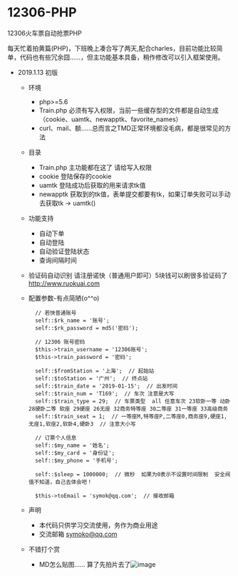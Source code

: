 # 12306-PHP
12306火车票自动抢票PHP

每天忙着拍黄篇(PHP)，下班晚上凑合写了两天,配合charles，目前功能比较简单，代码也有些冗余囧……，但主功能基本具备，稍作修改可以引入框架使用。

- 2019.1.13 初版
    - 环境
        - php>=5.6
        - Train.php 必须有写入权限，当前一些缓存型的文件都是自动生成（cookie、uamtk、newapptk、favorite_names）
        - curl、mail、额……总而言之TMD正常环境都没毛病，都是很常见的方法
    - 目录
        - Train.php 主功能都在这了  请给写入权限
        - cookie 登陆保存的cookie
        - uamtk 登陆成功后获取的用来请求tk值
        - newapptk 获取到的tk值，表单提交都要有tk，如果订单失败可以手动去获取tk -> uamtk()
        
    - 功能支持
        - 自动下单
        - 自动登陆
        - 自动验证登陆状态
        - 查询间隔时间
        
    - 验证码自动识别 请注册诺快（普通用户即可）5块钱可以刷很多验证码了 http://www.ruokuai.com
    
    - 配置参数-有点简陋(o^^o)
    
            // 若快普通账号
            self::$rk_name = '账号';
            self::$rk_password = md5('密码');
    
            // 12306 账号密码
            $this->train_username = '12306账号';
            $this->train_password = '密码';
    
            self::$fromStation = '上海';  // 起始站
            self::$toStation = '广州';  // 终点站
            self::$train_date = '2019-01-15';  // 出发时间
            self::$train_num = 'T169';  // 车次 注意是大写
            self::$train_type = 29;  // 车票类型  all 任意车次 23软卧一等 动卧 28硬卧二等 软座 29硬座 26无座 32商务特等座 30二等座 31一等座 33高级商务
            self::$train_seat = 1;  // 一等座M,特等座P,二等座0,商务座9,硬座1,无座1,软座2,软卧4,硬卧3  // 注意大小写
    
            // 订票个人信息
            self::$my_name = '姓名';
            self::$my_card = '身份证';
            self::$my_phone = '手机号';
    
            self::$sleep = 1000000;  // 微秒  如果为0表示不设置时间限制  安全阀值不知道，自己去体会吧！
    
            $this->toEmail = 'symok@qq.com';  // 接收邮箱
  
    - 声明
        - 本代码只供学习交流使用，务作为商业用途
        - 交流邮箱 symoko@qq.com
        
    - 不错打个赏
        - MD怎么贴图…… 算了先拍片去了![image](https://s2.ax1x.com/2019/01/13/FvrI7d.jpg)
